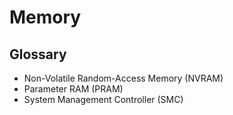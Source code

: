 # Memory

## Glossary

- Non-Volatile Random-Access Memory (NVRAM)
- Parameter RAM (PRAM)
- System Management Controller (SMC)
